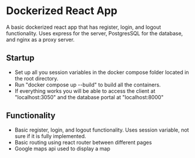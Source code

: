 # Dockerized React App
A basic dockerized react app that has register, login, and logout functionality. Uses express for the server, PostgresSQL for the database, and nginx as a proxy server.

## Startup  
  * Set up all you session variables in the docker compose folder located in the root directory.
  * Run "docker compose up --build" to build all the containers.
  * If everything works you will be able to access the client at "localhost:3050" and the database portal at "localhost:8000"

## Functionality
  * Basic register, login, and logout functionality. Uses session variable, not sure if it is fully implemented.
  * Basic routing using react router between different pages
  * Google maps api used to display a map
